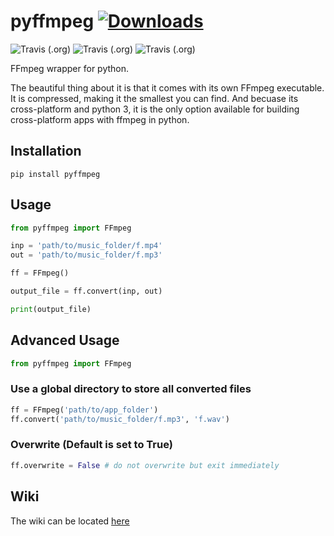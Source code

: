 # pyffmpeg  [![Downloads](https://pepy.tech/badge/pyffmpeg)](https://pepy.tech/project/pyffmpeg)
![Travis (.org)](https://img.shields.io/travis/deuteronomy-works/pyffmpeg/build-linux?label=Linux&style=for-the-badge)  ![Travis (.org)](https://img.shields.io/travis/deuteronomy-works/pyffmpeg/build-darwin?label=Macos&style=for-the-badge)  ![Travis (.org)](https://img.shields.io/travis/deuteronomy-works/pyffmpeg/build-windows?label=Windows&style=for-the-badge)

FFmpeg wrapper for python.

The beautiful thing about it is that it comes with its own FFmpeg executable. It is compressed, making it the smallest you can find. And becuase its cross-platform and python 3, it is the only option available for building cross-platform apps with ffmpeg in python.

## Installation
    pip install pyffmpeg

## Usage
```python
from pyffmpeg import FFmpeg

inp = 'path/to/music_folder/f.mp4'
out = 'path/to/music_folder/f.mp3'

ff = FFmpeg()

output_file = ff.convert(inp, out)

print(output_file)

```

## Advanced Usage
```python
from pyffmpeg import FFmpeg
```

### Use a global directory to store all converted files
```python
ff = FFmpeg('path/to/app_folder')
ff.convert('path/to/music_folder/f.mp3', 'f.wav')
```

### Overwrite (Default is set to True)
```python
ff.overwrite = False # do not overwrite but exit immediately
```

## Wiki
The wiki can be located [here](https://github.com/deuteronomy-works/pyffmpeg/wiki)
